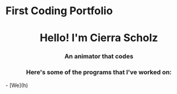 # First Coding Portfolio
<h1 align="center"> Hello! I'm Cierra Scholz </h1> 
<h3 align="center"> An animator that codes </h3>

<h3 align="center"> Here's some of the programs that I've worked on: </h3>
- [We](h)
